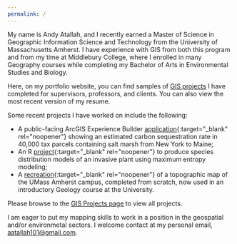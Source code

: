 ```yaml
---
permalink: /
---
```


My name is Andy Atallah, and I recently earned a Master of Science in Geographic Information Science and Technology from the University of Massachusetts Amherst. I have experience with GIS from both this program and from my time at Middlebury College, where I enrolled in many Geography courses while completing my Bachelor of Arts in Environmental Studies and Biology.

Here, on my portfolio website, you can find samples of [GIS projects](https://andya17.github.io/gis/) I have completed for supervisors, professors, and clients. You can also view the most recent version of my resume.

Some recent projects I have worked on include the following: 
- A public-facing ArcGIS Experience Builder [application](https://andya17.github.io/gis/#northeast-us-salt-marsh-tax-parcel-blue-carbon-viewer){:target="_blank" rel="noopener"} showing an estimated carbon sequestration rate in 40,000 tax parcels containing salt marsh from New York to Maine;
- An R [project](https://andya17.github.io/gis/#species-distribution-modeling-for-an-invasive-plant){:target="_blank" rel="noopener"} to produce species distribution models of an invasive plant using maximum entropy modeling;
- A [recreation](https://andya17.github.io/gis/#umass-campus-topographic-map-replication){:target="_blank" rel="noopener"} of a topographic map of the UMass Amherst campus, completed from scratch, now used in an introductory Geology course at the University.

Please browse to the [GIS Projects page](https://andya17.github.io/gis/) to view all projects. 

I am eager to put my mapping skills to work in a position in the geospatial and/or environmetal sectors. I welcome contact at my personal email, aatallah101@gmail.com.

